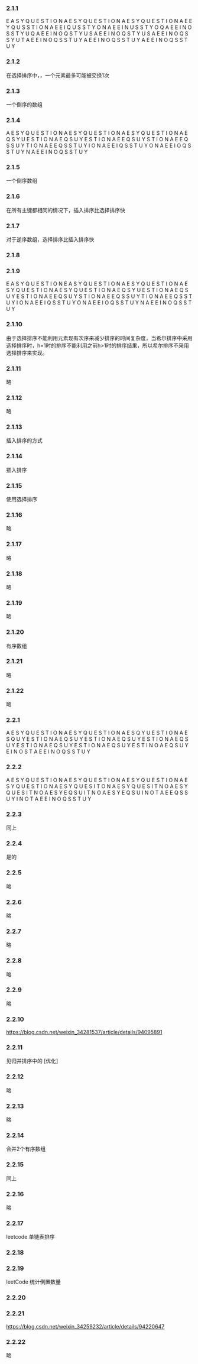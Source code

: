### 2.1.1

E A S Y Q U E S T I O N
A E S Y Q U E S T I O N
A E S Y Q U E S T I O N
A E E Y Q U S S T I O N
A E E I Q U S S T Y O N
A E E I N U S S T Y O Q
A E E I N O S S T Y U Q
A E E I N O Q S T Y U S
A E E I N O Q S T Y U S
A E E I N O Q S S Y U T
A E E I N O Q S S T U Y
A E E I N O Q S S T U Y
A E E I N O Q S S T U Y

### 2.1.2
在选择排序中，，一个元素最多可能被交换1次

### 2.1.3
一个倒序的数组
### 2.1.4
A E S Y Q U E S T I O N
A E S Y Q U E S T I O N
A E S Y Q U E S T I O N
A E Q S Y U E S T I O N
A E Q S U Y E S T I O N
A E E Q S U Y S T I O N
A E E Q S S U Y T I O N
A E E Q S S T U Y I O N
A E E I Q S S T U Y O N
A E E I O Q S S T U Y N
A E E I N O Q S S T U Y

### 2.1.5
一个倒序数组

### 2.1.6 
在所有主键都相同的情况下，插入排序比选择排序快

### 2.1.7
对于逆序数组，选择排序比插入排序快

### 2.1.8


### 2.1.9
E A S Y Q U E S T I O N
E A S Y Q U E S T I O N
A E S Y Q U E S T I O N
A E S Y Q U E S T I O N
A E S Y Q U E S T I O N
A E Q S Y U E S T I O N
A E Q S U Y E S T I O N
A E E Q S U Y S T I O N
A E E Q S S U Y T I O N
A E E Q S S T U Y I O N
A E E I Q S S T U Y O N
A E E I O Q S S T U Y N
A E E I N O Q S S T U Y

### 2.1.10
由于选择排序不能利用元素现有次序来减少排序的时间复杂度，当希尔排序中采用选择排序时，h=1时的排序不能利用之前h>1时的排序结果，所以希尔排序不采用选择排序来实现。

### 2.1.11
略

### 2.1.12
略

### 2.1.13
插入排序的方式

### 2.1.14
插入排序

### 2.1.15
使用选择排序

### 2.1.16
略

### 2.1.17
略

### 2.1.18
略

### 2.1.19
略

### 2.1.20
有序数组

### 2.1.21
略
### 2.1.22
略



### 2.2.1
A E S Y Q U E S T I O N
A E S Y Q U E S T I O N
A E S Q Y U E S T I O N
A E S Q U Y E S T I O N
A E Q S U Y E S T I O N
A E Q S U Y E S T I O N
A E Q S U Y E S T I O N
A E Q S U Y E S T I O N
A E Q S U Y E S T I N O
A E Q S U Y E I N O S T
A E E I N O Q S S T U Y 

### 2.2.2
A E S Y Q U E S T I O N
A E S Y Q U E S T I O N
A E S Y Q U E S T I O N
A E S Y Q U E S T I O N
A E S Y Q U E S I T O N
A E S Y Q U E S I T N O
A E S Y Q U E S I T N O
A E S Y E Q S U I T N O
A E S Y E Q S U I N O T
A E E Q S S U Y I N O T
A E E I N O Q S S T U Y

### 2.2.3
同上
### 2.2.4
是的

### 2.2.5
略

### 2.2.6
略
### 2.2.7
略

### 2.2.8
略
### 2.2.9
略

### 2.2.10
https://blog.csdn.net/weixin_34281537/article/details/94095891

### 2.2.11
见归并排序中的 [优化]
### 2.2.12
略
### 2.2.13
略
### 2.2.14
合并2个有序数组
### 2.2.15
同上
### 2.2.16
略
### 2.2.17
leetcode 单链表排序

### 2.2.18

### 2.2.19
leetCode 统计倒置数量

### 2.2.20

### 2.2.21
https://blog.csdn.net/weixin_34259232/article/details/94220647
### 2.2.22
略



